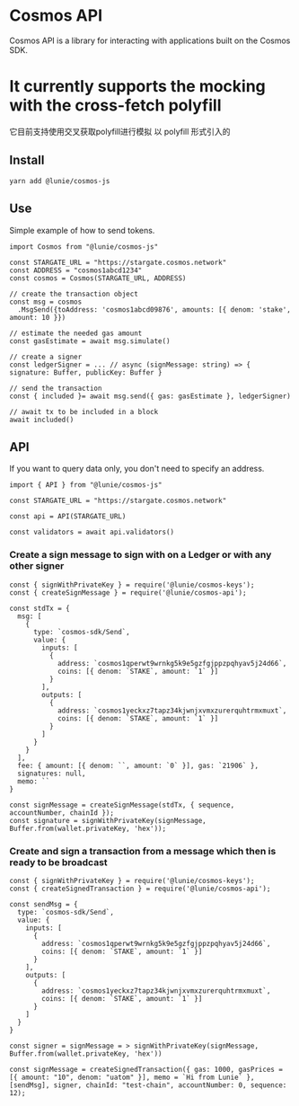 # Cosmos API
Cosmos API is a library for interacting with applications built on the Cosmos SDK.
# It currently supports the mocking with the cross-fetch polyfill
它目前支持使用交叉获取polyfill进行模拟 以 polyfill 形式引入的

## Install

```
yarn add @lunie/cosmos-js
```

## Use

Simple example of how to send tokens.

```
import Cosmos from "@lunie/cosmos-js"

const STARGATE_URL = "https://stargate.cosmos.network"
const ADDRESS = "cosmos1abcd1234"
const cosmos = Cosmos(STARGATE_URL, ADDRESS)

// create the transaction object
const msg = cosmos
  .MsgSend({toAddress: 'cosmos1abcd09876', amounts: [{ denom: 'stake', amount: 10 }})

// estimate the needed gas amount
const gasEstimate = await msg.simulate()

// create a signer
const ledgerSigner = ... // async (signMessage: string) => { signature: Buffer, publicKey: Buffer }

// send the transaction
const { included }= await msg.send({ gas: gasEstimate }, ledgerSigner)

// await tx to be included in a block
await included()
```

## API

If you want to query data only, you don't need to specify an address.

```
import { API } from "@lunie/cosmos-js"

const STARGATE_URL = "https://stargate.cosmos.network"

const api = API(STARGATE_URL)

const validators = await api.validators()
```

### Create a sign message to sign with on a Ledger or with any other signer

```
const { signWithPrivateKey } = require('@lunie/cosmos-keys');
const { createSignMessage } = require('@lunie/cosmos-api');

const stdTx = {
  msg: [
    {
      type: `cosmos-sdk/Send`,
      value: {
        inputs: [
          {
            address: `cosmos1qperwt9wrnkg5k9e5gzfgjppzpqhyav5j24d66`,
            coins: [{ denom: `STAKE`, amount: `1` }]
          }
        ],
        outputs: [
          {
            address: `cosmos1yeckxz7tapz34kjwnjxvmxzurerquhtrmxmuxt`,
            coins: [{ denom: `STAKE`, amount: `1` }]
          }
        ]
      }
    }
  ],
  fee: { amount: [{ denom: ``, amount: `0` }], gas: `21906` },
  signatures: null,
  memo: ``
}

const signMessage = createSignMessage(stdTx, { sequence, accountNumber, chainId });
const signature = signWithPrivateKey(signMessage, Buffer.from(wallet.privateKey, 'hex'));
```

### Create and sign a transaction from a message which then is ready to be broadcast

```
const { signWithPrivateKey } = require('@lunie/cosmos-keys');
const { createSignedTransaction } = require('@lunie/cosmos-api');

const sendMsg = {
  type: `cosmos-sdk/Send`,
  value: {
    inputs: [
      {
        address: `cosmos1qperwt9wrnkg5k9e5gzfgjppzpqhyav5j24d66`,
        coins: [{ denom: `STAKE`, amount: `1` }]
      }
    ],
    outputs: [
      {
        address: `cosmos1yeckxz7tapz34kjwnjxvmxzurerquhtrmxmuxt`,
        coins: [{ denom: `STAKE`, amount: `1` }]
      }
    ]
  }
}

const signer = signMessage = > signWithPrivateKey(signMessage, Buffer.from(wallet.privateKey, 'hex'))

const signMessage = createSignedTransaction({ gas: 1000, gasPrices = [{ amount: "10", denom: "uatom" }], memo = `Hi from Lunie` }, [sendMsg], signer, chainId: "test-chain", accountNumber: 0, sequence: 12);
```
